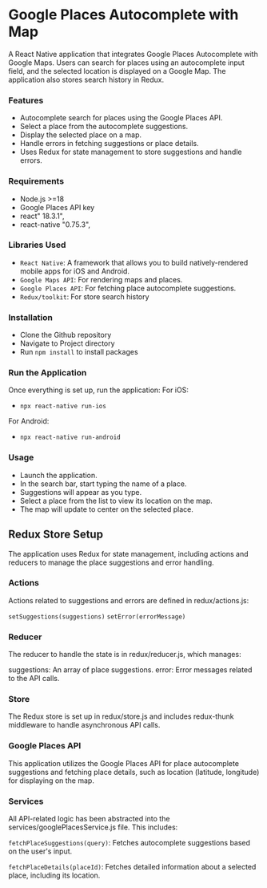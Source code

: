 # Google Places Autocomplete with Map

A React Native application that integrates Google Places Autocomplete with Google Maps. 
Users can search for places using an autocomplete input field, and the selected location is displayed on a Google Map.
The application also stores search history in Redux.

### Features

- Autocomplete search for places using the Google Places API.
- Select a place from the autocomplete suggestions.
- Display the selected place on a map.
- Handle errors in fetching suggestions or place details.
- Uses Redux for state management to store suggestions and handle errors.


### Requirements

- Node.js >=18
- Google Places API key
- react" 18.3.1",
- react-native "0.75.3",

### Libraries Used

- `React Native`: A framework that allows you to build natively-rendered mobile apps for iOS and Android.
- `Google Maps API`: For rendering maps and places.
- `Google Places API`: For fetching place autocomplete suggestions.
- `Redux/toolkit`: For store search history

### Installation

- Clone the Github repository
- Navigate to Project directory
- Run `npm install` to install packages

### Run the Application

Once everything is set up, run the application:
For iOS:
- `npx react-native run-ios`

For Android:
- `npx react-native run-android`

### Usage
- Launch the application.
- In the search bar, start typing the name of a place.
- Suggestions will appear as you type.
- Select a place from the list to view its location on the map.
- The map will update to center on the selected place.

  
## Redux Store Setup
The application uses Redux for state management, including actions and reducers to manage the place suggestions and error handling.

### Actions
Actions related to suggestions and errors are defined in redux/actions.js:

`setSuggestions(suggestions)`
`setError(errorMessage)`

### Reducer
The reducer to handle the state is in redux/reducer.js, which manages:

suggestions: An array of place suggestions.
error: Error messages related to the API calls.

### Store
The Redux store is set up in redux/store.js and includes redux-thunk middleware to handle asynchronous API calls.

### Google Places API
This application utilizes the Google Places API for place autocomplete suggestions and fetching place details, such as location (latitude, longitude) for displaying on the map.

### Services
All API-related logic has been abstracted into the services/googlePlacesService.js file. This includes:

`fetchPlaceSuggestions(query)`: Fetches autocomplete suggestions based on the user's input.

`fetchPlaceDetails(placeId)`: Fetches detailed information about a selected place, including its location.
